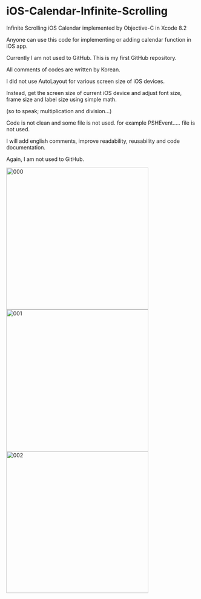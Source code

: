 # iOS-Calendar-Infinite-Scrolling

Infinite Scrolling iOS Calendar implemented by Objective-C in Xcode 8.2

Anyone can use this code for implementing or adding calendar function in iOS app.

Currently I am not used to GitHub. This is my first GitHub repository.

All comments of codes are written by Korean.

I did not use AutoLayout for various screen size of iOS devices.

Instead, get the screen size of current iOS device and adjust font size, frame size and label size using simple math.

(so to speak; multiplication and division...)

Code is not clean and some file is not used. for example PSHEvent..... file is not used.

I will add english comments, improve readability, reusability and code documentation.

Again, I am not used to GitHub.

<img width="375" alt="000" src="https://cloud.githubusercontent.com/assets/7078328/22624827/6cde52aa-ebca-11e6-93b7-2505f0c714ea.gif">

<img width="375" alt="001" src="https://cloud.githubusercontent.com/assets/7078328/22624614/73846938-ebc4-11e6-8d20-58ccf594bdad.png">

<img width="375" alt="002" src="https://cloud.githubusercontent.com/assets/7078328/22624615/7abcd4a6-ebc4-11e6-8d8e-11addbe933cd.png">
